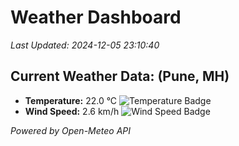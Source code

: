 
# Weather Dashboard

_Last Updated: 2024-12-05 23:10:40_

## Current Weather Data: (Pune, MH)
- **Temperature:** 22.0 °C ![Temperature Badge](https://img.shields.io/badge/Temperature-Medium%20Temp-green)
- **Wind Speed:** 2.6 km/h ![Wind Speed Badge](https://img.shields.io/badge/Wind%20Speed-Low%20Wind-blue)

*Powered by Open-Meteo API*
